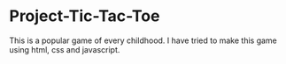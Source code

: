 # Project-Tic-Tac-Toe
This is a popular game of every childhood. I have tried to make this game using html, css and javascript.
